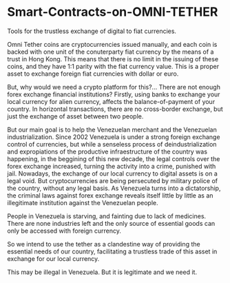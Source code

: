 # Smart-Contracts-on-OMNI-TETHER
Tools for the trustless exchange of digital to fiat currencies.

Omni Tether coins are cryptocurrencies issued manually, and each coin is backed with one unit of the conuterparty fiat currency by the means of a trust in Hong Kong.
This means that there is no limit in the issuing of these coins, and they have 1:1 parity with the fiat currency value.
This is a proper asset to exchange foreign fiat currencies with dollar or euro.

But, why would we need a crypto platform for this?... There are not enough forex exchange financial institutions?
Firstly, using banks to exchange your local currency for alien currency, affects the balance-of-payment of your country.
In horizontal transactions, there are no cross-border exchange, but just the exchange of asset between two people.

But our main goal is to help the Venezuelan merchant and the Venezuelan industrialization.
Since 2002 Venezuela is under a strong foreign exchange control of currencies, but while a senseless process of deindustrialization and expropiations of the productive infraestructure of the country was happening, in the beggining of this new decade, the legal controls over the forex exchange increased, turning the activity into a crime, punished with jail.
Nowadays, the exchange of our local currency to digital assets is on a legal void. But cryptocurrencies are being persecuted by military police of the country, without any legal basis.
As Venezuela turns into a dictatorship, the criminal laws against forex exchange reveals itself little by little as an illegitimate institution against the Venezuelan people.

People in Venezuela is starving, and fainting due to lack of medicines. There are none industries left and the only source of essential goods can only be accessed with foreign currency.

So we intend to use the tether as a clandestine way of providing the essential needs of our country, facilitating a trustless trade of this asset in exchange for our local currency.

This may be illegal in Venezuela.
But it is legitimate and we need it.
